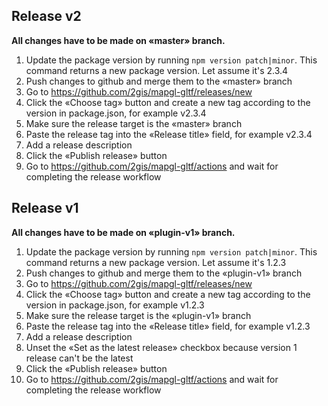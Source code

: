 ## Release v2

**All changes have to be made on «master» branch.**

1. Update the package version by running `npm version patch|minor`. This command returns a new package version. Let assume it's 2.3.4
1. Push changes to github and merge them to the «master» branch
1. Go to https://github.com/2gis/mapgl-gltf/releases/new
1. Click the «Choose tag» button and create a new tag according to the version in package.json, for example v2.3.4
1. Make sure the release target is the «master» branch
1. Paste the release tag into the «Release title» field, for example v2.3.4
1. Add a release description
1. Click the «Publish release» button
1. Go to https://github.com/2gis/mapgl-gltf/actions and wait for completing the release workflow

## Release v1

**All changes have to be made on «plugin-v1» branch.**

1. Update the package version by running `npm version patch|minor`. This command returns a new package version. Let assume it's 1.2.3
1. Push changes to github and merge them to the «plugin-v1» branch
1. Go to https://github.com/2gis/mapgl-gltf/releases/new
1. Click the «Choose tag» button and create a new tag according to the version in package.json, for example v1.2.3
1. Make sure the release target is the «plugin-v1» branch
1. Paste the release tag into the «Release title» field, for example v1.2.3
1. Add a release description
1. Unset the «Set as the latest release» checkbox because version 1 release can't be the latest
1. Click the «Publish release» button
1. Go to https://github.com/2gis/mapgl-gltf/actions and wait for completing the release workflow